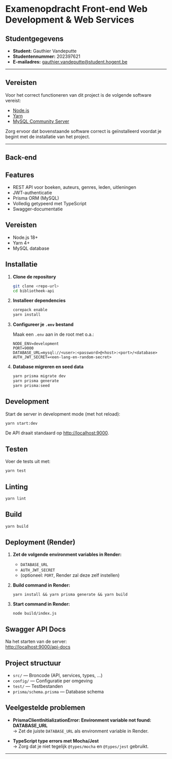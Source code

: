 # Examenopdracht Front-end Web Development & Web Services

## Studentgegevens
- **Student:** Gauthier Vandeputte  
- **Studentennummer:** 202397621  
- **E-mailadres:** [gauthier.vandeputte@student.hogent.be](mailto:gauthier.vandeputte@student.hogent.be)  

---

## Vereisten
Voor het correct functioneren van dit project is de volgende software vereist:

- [Node.js](https://nodejs.org)
- [Yarn](https://yarnpkg.com)
- [MySQL Community Server](https://dev.mysql.com/downloads/mysql/)

Zorg ervoor dat bovenstaande software correct is geïnstalleerd voordat je begint met de installatie van het project.

---

## Back-end

## Features

- REST API voor boeken, auteurs, genres, leden, uitleningen
- JWT-authenticatie
- Prisma ORM (MySQL)
- Volledig getypeerd met TypeScript
- Swagger-documentatie

## Vereisten

- Node.js 18+
- Yarn 4+
- MySQL database

## Installatie

1. **Clone de repository**
	```sh
	git clone <repo-url>
	cd bibliotheek-api
	```

2. **Installeer dependencies**
	```sh
	corepack enable
	yarn install
	```

3. **Configureer je `.env` bestand**

	Maak een `.env` aan in de root met o.a.:
	```
	NODE_ENV=development
	PORT=9000
	DATABASE_URL=mysql://<user>:<password>@<host>:<port>/<database>
	AUTH_JWT_SECRET=<een-lang-en-random-secret>
	```

4. **Database migreren en seed data**
	```sh
	yarn prisma migrate dev
	yarn prisma generate
	yarn prisma:seed
	```

## Development

Start de server in development mode (met hot reload):

```sh
yarn start:dev
```

De API draait standaard op [http://localhost:9000](http://localhost:9000).

## Testen

Voer de tests uit met:

```sh
yarn test
```

## Linting

```sh
yarn lint
```

## Build

```sh
yarn build
```

## Deployment (Render)

1. **Zet de volgende environment variables in Render:**
	- `DATABASE_URL`
	- `AUTH_JWT_SECRET`
	- (optioneel: `PORT`, Render zal deze zelf instellen)

2. **Build command in Render:**
	```
	yarn install && yarn prisma generate && yarn build
	```

3. **Start command in Render:**
	```
	node build/index.js
	```

## Swagger API Docs

Na het starten van de server:  
[http://localhost:9000/api-docs](http://localhost:9000/api-docs)

## Project structuur

- `src/` — Broncode (API, services, types, ...)
- `config/` — Configuratie per omgeving
- `test/` — Testbestanden
- `prisma/schema.prisma` — Database schema

## Veelgestelde problemen

- **PrismaClientInitializationError: Environment variable not found: DATABASE_URL**  
  → Zet de juiste `DATABASE_URL` als environment variable in Render.

- **TypeScript type errors met Mocha/Jest**  
  → Zorg dat je niet tegelijk `@types/mocha` en `@types/jest` gebruikt.

---

